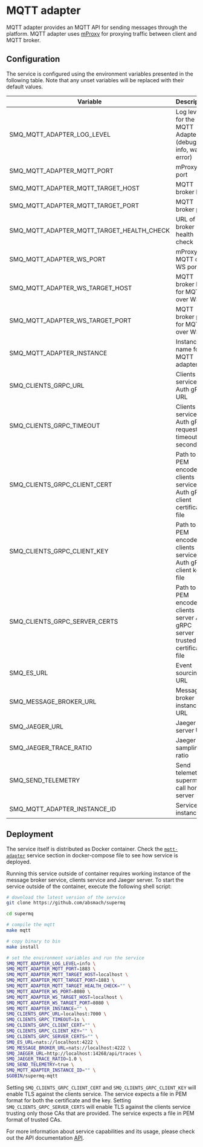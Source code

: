 # MQTT adapter

MQTT adapter provides an MQTT API for sending messages through the platform. MQTT adapter uses [mProxy](https://github.com/absmach/mproxy) for proxying traffic between client and MQTT broker.

## Configuration

The service is configured using the environment variables presented in the following table. Note that any unset variables will be replaced with their default values.

| Variable                                  | Description                                                                         | Default                           |
| ----------------------------------------- | ----------------------------------------------------------------------------------- | --------------------------------- |
| SMQ_MQTT_ADAPTER_LOG_LEVEL                | Log level for the MQTT Adapter (debug, info, warn, error)                           | info                              |
| SMQ_MQTT_ADAPTER_MQTT_PORT                | mProxy port                                                                         | 1883                              |
| SMQ_MQTT_ADAPTER_MQTT_TARGET_HOST         | MQTT broker host                                                                    | localhost                         |
| SMQ_MQTT_ADAPTER_MQTT_TARGET_PORT         | MQTT broker port                                                                    | 1883                              |
| SMQ_MQTT_ADAPTER_MQTT_TARGET_HEALTH_CHECK | URL of broker health check                                                          | ""                                |
| SMQ_MQTT_ADAPTER_WS_PORT                  | mProxy MQTT over WS port                                                            | 8080                              |
| SMQ_MQTT_ADAPTER_WS_TARGET_HOST           | MQTT broker host for MQTT over WS                                                   | localhost                         |
| SMQ_MQTT_ADAPTER_WS_TARGET_PORT           | MQTT broker port for MQTT over WS                                                   | 8080                              |
| SMQ_MQTT_ADAPTER_INSTANCE                 | Instance name for MQTT adapter                                                      | ""                                |
| SMQ_CLIENTS_GRPC_URL                      | Clients service Auth gRPC URL                                                       | <localhost:7000>                  |
| SMQ_CLIENTS_GRPC_TIMEOUT                  | Clients service Auth gRPC request timeout in seconds                                | 1s                                |
| SMQ_CLIENTS_GRPC_CLIENT_CERT              | Path to the PEM encoded clients service Auth gRPC client certificate file           | ""                                |
| SMQ_CLIENTS_GRPC_CLIENT_KEY               | Path to the PEM encoded clients service Auth gRPC client key file                   | ""                                |
| SMQ_CLIENTS_GRPC_SERVER_CERTS             | Path to the PEM encoded clients server Auth gRPC server trusted CA certificate file | ""                                |
| SMQ_ES_URL                                | Event sourcing URL                                                                  | <nats://localhost:4222>           |
| SMQ_MESSAGE_BROKER_URL                    | Message broker instance URL                                                         | <nats://localhost:4222>           |
| SMQ_JAEGER_URL                            | Jaeger server URL                                                                   | <http://localhost:4318/v1/traces> |
| SMQ_JAEGER_TRACE_RATIO                    | Jaeger sampling ratio                                                               | 1.0                               |
| SMQ_SEND_TELEMETRY                        | Send telemetry to supermq call home server                                          | true                              |
| SMQ_MQTT_ADAPTER_INSTANCE_ID              | Service instance ID                                                                 | ""                                |

## Deployment

The service itself is distributed as Docker container. Check the [`mqtt-adapter`](https://github.com/absmach/supermq/blob/main/docker/docker-compose.yml) service section in docker-compose file to see how service is deployed.

Running this service outside of container requires working instance of the message broker service, clients service and Jaeger server.
To start the service outside of the container, execute the following shell script:

```bash
# download the latest version of the service
git clone https://github.com/absmach/supermq

cd supermq

# compile the mqtt
make mqtt

# copy binary to bin
make install

# set the environment variables and run the service
SMQ_MQTT_ADAPTER_LOG_LEVEL=info \
SMQ_MQTT_ADAPTER_MQTT_PORT=1883 \
SMQ_MQTT_ADAPTER_MQTT_TARGET_HOST=localhost \
SMQ_MQTT_ADAPTER_MQTT_TARGET_PORT=1883 \
SMQ_MQTT_ADAPTER_MQTT_TARGET_HEALTH_CHECK="" \
SMQ_MQTT_ADAPTER_WS_PORT=8080 \
SMQ_MQTT_ADAPTER_WS_TARGET_HOST=localhost \
SMQ_MQTT_ADAPTER_WS_TARGET_PORT=8080 \
SMQ_MQTT_ADAPTER_INSTANCE="" \
SMQ_CLIENTS_GRPC_URL=localhost:7000 \
SMQ_CLIENTS_GRPC_TIMEOUT=1s \
SMQ_CLIENTS_GRPC_CLIENT_CERT="" \
SMQ_CLIENTS_GRPC_CLIENT_KEY="" \
SMQ_CLIENTS_GRPC_SERVER_CERTS="" \
SMQ_ES_URL=nats://localhost:4222 \
SMQ_MESSAGE_BROKER_URL=nats://localhost:4222 \
SMQ_JAEGER_URL=http://localhost:14268/api/traces \
SMQ_JAEGER_TRACE_RATIO=1.0 \
SMQ_SEND_TELEMETRY=true \
SMQ_MQTT_ADAPTER_INSTANCE_ID="" \
$GOBIN/supermq-mqtt
```

Setting `SMQ_CLIENTS_GRPC_CLIENT_CERT` and `SMQ_CLIENTS_GRPC_CLIENT_KEY` will enable TLS against the clients service. The service expects a file in PEM format for both the certificate and the key. Setting `SMQ_CLIENTS_GRPC_SERVER_CERTS` will enable TLS against the clients service trusting only those CAs that are provided. The service expects a file in PEM format of trusted CAs.

For more information about service capabilities and its usage, please check out the API documentation [API](https://github.com/absmach/supermq/blob/main/api/asyncapi/mqtt.yml).
